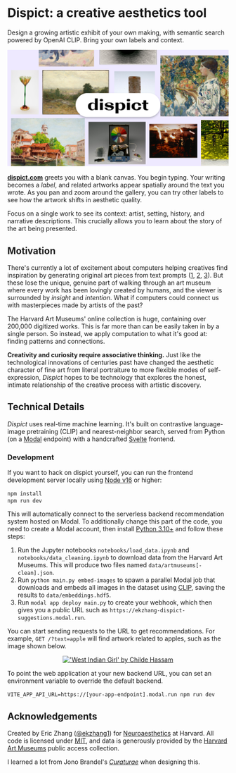 # Dispict: a creative aesthetics tool

Design a growing artistic exhibit of your own making, with semantic search
powered by OpenAI CLIP. Bring your own labels and context.

[![dispict cover image](./public/assets/social-image.jpg)](https://dispict.com)

**[dispict.com](https://dispict.com)** greets you with a blank canvas. You begin
typing. Your writing becomes a _label_, and related artworks appear spatially
around the text you wrote. As you pan and zoom around the gallery, you can try
other labels to see how the artwork shifts in aesthetic quality.

Focus on a single work to see its context: artist, setting, history, and
narrative descriptions. This crucially allows you to learn about the story of
the art being presented.

## Motivation

There's currently a lot of excitement about computers helping creatives find
inspiration by generating original art pieces from text prompts
([1](https://openai.com/dall-e-2/), [2](https://www.midjourney.com/),
[3](https://stability.ai/blog/stable-diffusion-public-release)). But these lose
the unique, genuine part of walking through an art museum where every work has
been lovingly created by humans, and the viewer is surrounded by _insight_ and
_intention_. What if computers could connect us with masterpieces made by
artists of the past?

The Harvard Art Museums' online collection is huge, containing over 200,000
digitized works. This is far more than can be easily taken in by a single
person. So instead, we apply computation to what it's good at: finding patterns
and connections.

**Creativity and curiosity require associative thinking.** Just like the
technological innovations of centuries past have changed the aesthetic character
of fine art from literal portraiture to more flexible modes of self-expression,
_Dispict_ hopes to be technology that explores the honest, intimate relationship
of the creative process with artistic discovery.

## Technical Details

_Dispict_ uses real-time machine learning. It's built on contrastive
language-image pretraining (CLIP) and nearest-neighbor search, served from
Python (on a [Modal](https://modal.com/) endpoint) with a handcrafted
[Svelte](https://svelte.dev/) frontend.

### Development

If you want to hack on dispict yourself, you can run the frontend development
server locally using [Node v16](https://nodejs.org/) or higher:

```shell
npm install
npm run dev
```

This will automatically connect to the serverless backend recommendation system
hosted on Modal. To additionally change this part of the code, you need to
create a Modal account, then install [Python 3.10+](https://www.python.org/) and
follow these steps:

1. Run the Jupyter notebooks `notebooks/load_data.ipynb` and
   `notebooks/data_cleaning.ipynb` to download data from the Harvard Art
   Museums. This will produce two files named `data/artmuseums[-clean].json`.
2. Run `python main.py embed-images` to spawn a parallel Modal job that
   downloads and embeds all images in the dataset using
   [CLIP](https://openai.com/blog/clip/), saving the results to
   `data/embeddings.hdf5`.
3. Run `modal app deploy main.py` to create your webhook, which then gives you a
   public URL such as `https://ekzhang-dispict-suggestions.modal.run`.

You can start sending requests to the URL to get recommendations. For example,
`GET /?text=apple` will find artwork related to apples, such as the image shown
below.

<p align="center">
<a href="https://harvardartmuseums.org/collections/object/230725">
<img src="https://nrs.harvard.edu/urn-3:HUAM:756527" alt="'West Indian Girl' by Childe Hassam" width="600">
</a>
</p>

To point the web application at your new backend URL, you can set an environment
variable to override the default backend.

```shell
VITE_APP_API_URL=https://[your-app-endpoint].modal.run npm run dev
```

## Acknowledgements

Created by Eric Zhang ([@ekzhang1](https://twitter.com/ekzhang1)) for
[Neuroaesthetics](https://mbb.harvard.edu/) at Harvard. All code is licensed
under [MIT](LICENSE), and data is generously provided by the
[Harvard Art Museums](https://www.harvardartmuseums.org/) public access
collection.

I learned a lot from Jono Brandel's [_Curaturae_](https://curaturae.com/) when
designing this.
